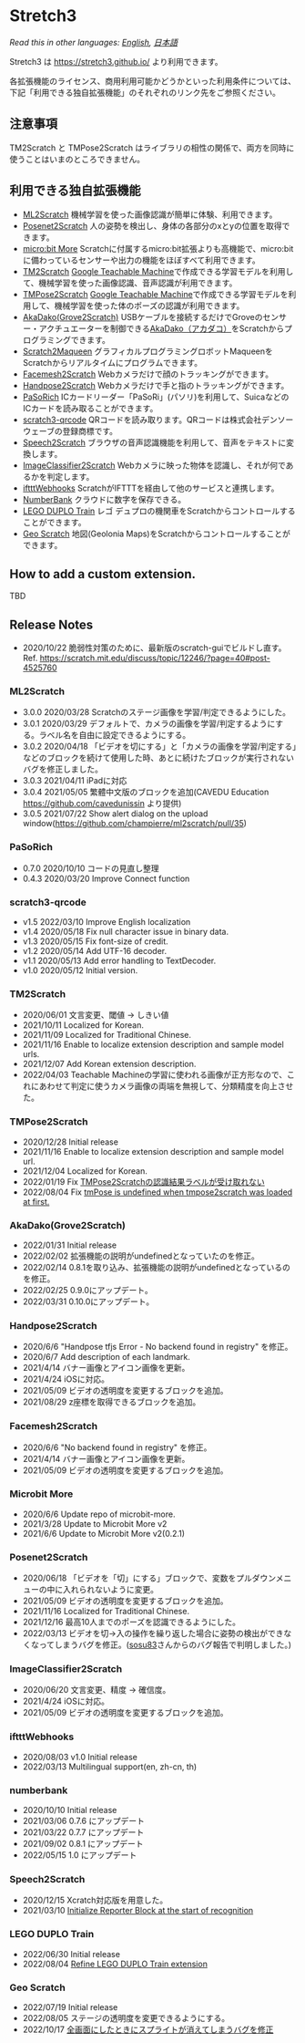 # Stretch3

*Read this in other languages: [English](README.en.md), [日本語](README.md)*

Stretch3 は https://stretch3.github.io/ より利用できます。

各拡張機能のライセンス、商用利用可能かどうかといった利用条件については、下記「利用できる独自拡張機能」のそれぞれのリンク先をご参照ください。

## 注意事項

TM2Scratch と TMPose2Scratch はライブラリの相性の関係で、両方を同時に使うことはいまのところできません。

## 利用できる独自拡張機能

- [ML2Scratch](https://github.com/champierre/ml2scratch) 機械学習を使った画像認識が簡単に体験、利用できます。
- [Posenet2Scratch](https://github.com/champierre/posenet2scratch) 人の姿勢を検出し、身体の各部分のxとyの位置を取得できます。
- [micro:bit More](https://lab.yengawa.com/project/scratch-microbit-more/) Scratchに付属するmicro:bit拡張よりも高機能で、micro:bitに備わっているセンサーや出力の機能をほぼすべて利用できます。
- [TM2Scratch](https://github.com/champierre/tm2scratch) [Google Teachable Machine](https://teachablemachine.withgoogle.com/)で作成できる学習モデルを利用して、機械学習を使った画像認識、音声認識が利用できます。
- [TMPose2Scratch](https://github.com/champierre/tmpose2scratch) [Google Teachable Machine](https://teachablemachine.withgoogle.com/)で作成できる学習モデルを利用して、機械学習を使った体のポーズの認識が利用できます。
- [AkaDako(Grove2Scratch)](https://github.com/tfabworks/xcx-g2s) USBケーブルを接続するだけでGroveのセンサー・アクチュエーターを制御できる[AkaDako（アカダコ）](https://akadako.com/)をScratchからプログラミングできます。
- [Scratch2Maqueen](https://github.com/champierre/scratch2maqueen) グラフィカルプログラミングロボットMaqueenをScratchからリアルタイムにプログラムできます。
- [Facemesh2Scratch](https://github.com/champierre/facemesh2scratch) Webカメラだけで顔のトラッキングができます。
- [Handpose2Scratch](https://github.com/champierre/handpose2scratch) Webカメラだけで手と指のトラッキングができます。
- [PaSoRich](https://github.com/con3office/pasorich) ICカードリーダー「PaSoRi」(パソリ)を利用して、SuicaなどのICカードを読み取ることができます。
- [scratch3-qrcode](https://github.com/sugiura-lab/scratch3-qrcode) QRコードを読み取ります。QRコードは株式会社デンソーウェーブの登録商標です。
- [Speech2Scratch](https://github.com/champierre/speech2scratch) ブラウザの音声認識機能を利用して、音声をテキストに変換します。
- [ImageClassifier2Scratch](https://github.com/champierre/ic2scratch) Webカメラに映った物体を認識し、それが何であるかを判定します。
- [iftttWebhooks](https://github.com/NorifumiOgawa/iftttWebhooks) ScratchがIFTTTを経由して他のサービスと連携します。
- [NumberBank](https://github.com/con3office/numberbank) クラウドに数字を保存できる。
- [LEGO DUPLO Train](https://github.com/bricklife/scratch-lego-bluetooth-extensions) レゴ デュプロの機関車をScratchからコントロールすることができます。
- [Geo Scratch](https://github.com/geolonia/x-geo-scratch) 地図(Geolonia Maps)をScratchからコントロールすることができます。

## How to add a custom extension.

TBD

## Release Notes

- 2020/10/22 脆弱性対策のために、最新版のscratch-guiでビルドし直す。Ref. https://scratch.mit.edu/discuss/topic/12246/?page=40#post-4525760

### ML2Scratch

- 3.0.0 2020/03/28 Scratchのステージ画像を学習/判定できるようにした。
- 3.0.1 2020/03/29 デフォルトで、カメラの画像を学習/判定するようにする。ラベル名を自由に設定できるようにする。
- 3.0.2 2020/04/18 「ビデオを切にする」と「カメラの画像を学習/判定する」などのブロックを続けて使用した時、あとに続けたブロックが実行されないバグを修正しました。
- 3.0.3 2021/04/11 iPadに対応
- 3.0.4 2021/05/05 繁體中文版のブロックを追加(CAVEDU Education https://github.com/cavedunissin より提供)
- 3.0.5 2021/07/22 Show alert dialog on the upload window(https://github.com/champierre/ml2scratch/pull/35)

### PaSoRich

- 0.7.0 2020/10/10 コードの見直し整理
- 0.4.3 2020/03/20 Improve Connect function

### scratch3-qrcode
- v1.5 2022/03/10 Improve English localization
- v1.4 2020/05/18 Fix null character issue in binary data.
- v1.3 2020/05/15 Fix font-size of credit.
- v1.2 2020/05/14 Add UTF-16 decoder.
- v1.1 2020/05/13 Add error handling to TextDecoder.
- v1.0 2020/05/12 Initial version.

### TM2Scratch

- 2020/06/01 文言変更、閾値 -> しきい値
- 2021/10/11 Localized for Korean.
- 2021/11/09 Localized for Traditional Chinese.
- 2021/11/16 Enable to localize extension description and sample model urls.
- 2021/12/07 Add Korean extension description.
- 2022/04/03 Teachable Machineの学習に使われる画像が正方形なので、これにあわせて判定に使うカメラ画像の両端を無視して、分類精度を向上させた。

### TMPose2Scratch

- 2020/12/28 Initial release
- 2021/11/16 Enable to localize extension description and sample model url.
- 2021/12/04 Localized for Korean.
- 2022/01/19 Fix [TMPose2Scratchの認識結果ラベルが受け取れない](https://github.com/champierre/tmpose2scratch/issues/2)
- 2022/08/04 Fix [tmPose is undefined when tmpose2scratch was loaded at first.](https://github.com/champierre/tmpose2scratch/issues/4)

### AkaDako(Grove2Scratch)

- 2022/01/31 Initial release
- 2022/02/02 拡張機能の説明がundefinedとなっていたのを修正。
- 2022/02/14 0.8.1を取り込み、拡張機能の説明がundefinedとなっているのを修正。
- 2022/02/25 0.9.0にアップデート。
- 2022/03/31 0.10.0にアップデート。

### Handpose2Scratch

- 2020/6/6 "Handpose tfjs Error - No backend found in registry" を修正。
- 2020/6/7 Add description of each landmark.
- 2021/4/14 バナー画像とアイコン画像を更新。
- 2021/4/24 iOSに対応。
- 2021/05/09 ビデオの透明度を変更するブロックを追加。
- 2021/08/29 z座標を取得できるブロックを追加。

### Facemesh2Scratch

- 2020/6/6 "No backend found in registry" を修正。
- 2021/4/14 バナー画像とアイコン画像を更新。
- 2021/05/09 ビデオの透明度を変更するブロックを追加。

### Microbit More

- 2020/6/6 Update repo of microbit-more.
- 2021/3/28 Update to Microbit More v2
- 2021/6/6 Update to Microbit More v2(0.2.1)

### Posenet2Scratch

- 2020/06/18 「ビデオを「切」にする」ブロックで、変数をプルダウンメニューの中に入れられないように変更。
- 2021/05/09 ビデオの透明度を変更するブロックを追加。
- 2021/11/16 Localized for Traditional Chinese.
- 2021/12/16 最高10人までのポーズを認識できるようにした。
- 2022/03/13 ビデオを切->入の操作を繰り返した場合に姿勢の検出ができなくなってしまうバグを修正。([sosu83](https://scratch.mit.edu/users/sosu83/)さんからのバグ報告で判明しました。)

### ImageClassifier2Scratch

- 2020/06/20 文言変更、精度 -> 確信度。
- 2021/4/24 iOSに対応。
- 2021/05/09 ビデオの透明度を変更するブロックを追加。

### iftttWebhooks

- 2020/08/03 v1.0 Initial release
- 2022/03/13 Multilingual support(en, zh-cn, th)

### numberbank
- 2020/10/10 Initial release
- 2021/03/06 0.7.6 にアップデート
- 2021/03/22 0.7.7 にアップデート
- 2021/09/02 0.8.1 にアップデート
- 2022/05/15 1.0 にアップデート

### Speech2Scratch
- 2020/12/15 Xcratch対応版を用意した。
- 2021/03/10 [Initialize Reporter Block at the start of recognition](https://github.com/champierre/speech2scratch/pull/5)

### LEGO DUPLO Train
- 2022/06/30 Initial release
- 2022/08/04 [Refine LEGO DUPLO Train extension](https://github.com/bricklife/scratch-lego-bluetooth-extensions/pull/11)

### Geo Scratch
- 2022/07/19 Initial release
- 2022/08/05 ステージの透明度を変更できるようにする。
- 2022/10/17 [全画面にしたときにスプライトが消えてしまうバグを修正](https://github.com/geolonia/x-geo-scratch/commit/f2bcb67f886a65cfbe0801e37796eaf351d09b60)
